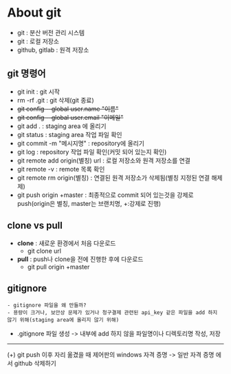 # About git

- git : 분산 버전 관리 시스템
- git : 로컬 저장소  
- github, gitlab : 원격 저장소

## git 명령어
- git init : git 시작
- rm -rf .git : git 삭제(git 종료)
- ~~git config --global user.name "이름"~~
- ~~git config --global user.email "이메일"~~
- git add . : staging area 에 올리기
- git status : staging area 작업 파일 확인
- git commit -m "메시지명" : repository에 올리기
- git log : repository 작업 파일 확인(커밋 되어 있는지 확인)
- git remote add origin(별칭) url : 로컬 저장소와 원격 저장소를 연결
- git remote -v : remote 목록 확인
- git remote rm origin(별칭) : 연결된 원격 저장소가 삭제됨(별칭 지정된 연결 해제제)
- git push origin +master : 최종적으로 commit 되어 있는것을 강제로 push(origin은 별칭, master는 브랜치명, +:강제로 진행)

## clone vs pull
  - **clone** : 새로운 환경에서 처음 다운로드
      - git clone url
  - **pull** : push나 clone을 전에 진행한 후에 다운로드 
    - git pull origin +master


## gitignore
    - gitignore 파일을 왜 만들까?
    - 용량이 크거나, 보안상 문제가 있거나 청구결제 관련된 api_key 같은 파일을 add 하지 않기 위해(staging area에 올리지 않기 위해)

- .gitignore 파일 생성 -> 내부에 add 하지 않을 파일명이나 디렉토리명 작성, 저장

---
(+) git push 이후 자리 옮겼을 때 제어판의 windows 자격 증명
-> 일반 자격 증명 에서 github 삭제하기